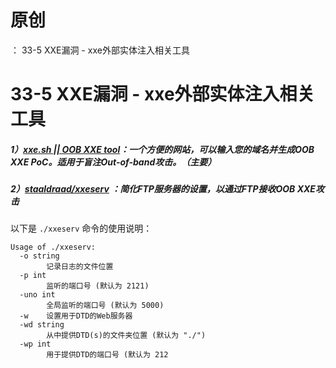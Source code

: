 # 原创
：  33-5 XXE漏洞 - xxe外部实体注入相关工具

# 33-5 XXE漏洞 - xxe外部实体注入相关工具

##### 1）[xxe.sh || OOB XXE tool](https://www.xxe.sh/)：一个方便的网站，可以输入您的域名并生成OOB XXE PoC。适用于盲注Out-of-band攻击。（主要）

##### 2）[staaldraad/xxeserv](https://github.com/staaldraad/xxeserv?tab=readme-ov-file) ：简化FTP服务器的设置，以通过FTP接收OOB XXE攻击

以下是 `./xxeserv` 命令的使用说明： 

```
Usage of ./xxeserv:
  -o string
        记录日志的文件位置
  -p int
        监听的端口号 (默认为 2121)
  -uno int
        全局监听的端口号 (默认为 5000)
  -w    设置用于DTD的Web服务器
  -wd string
        从中提供DTD(s)的文件夹位置 (默认为 "./")
  -wp int
        用于提供DTD的端口号 (默认为 212
```
